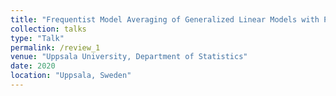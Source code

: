 ```yaml
---
title: "Frequentist Model Averaging of Generalized Linear Models with Penalization"
collection: talks
type: "Talk"
permalink: /review_1
venue: "Uppsala University, Department of Statistics"
date: 2020
location: "Uppsala, Sweden"
---
```


